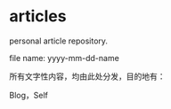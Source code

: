 # articles

personal article repository.

file name: yyyy-mm-dd-name

所有文字性内容，均由此处分发，目的地有：

Blog，Self
